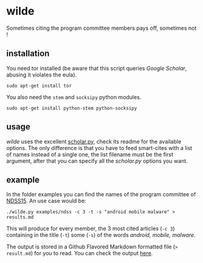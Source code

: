 wilde
===========

Sometimes citing the program committee members pays off, sometimes not !

installation
-----------

You need tor installed (be aware that this script queries *Google Scholar*, abusing it violates the eula).

```sudo apt-get install tor```

You also need the ```stem``` and ```socksipy``` python modules.

```sudo apt-get install python-stem python-socksipy```

usage
-----------

*wilde* uses the excellent [scholar.py](https://github.com/ckreibich/scholar.py), check its readme for the available options. The only difference is that you have to feed smart-cites with a list of names instead of a single one, the list filename must be the first argument, after that you can specify all the *scholar.py* options you want.

example
----------

In the folder examples you can find the names of the program committee of [NDSS15](http://www.internetsociety.org/events/ndss-symposium-2015/program-committee). An use case would be:

```
./wilde.py examples/ndss -c 3 -t -s "android mobile malware" > results.md
```

This will produce for every member, the 3 most cited articles (```-c 3```) containing in the title (```-t```) some (```-s```) of the words *android, mobile, malware*.

The output is stored in a Github Flavored Markdown formatted file (```> result.md```) for you to read. You can check the output [here](https://github.com/enricobacis/wilde/blob/master/examples/results.md).
